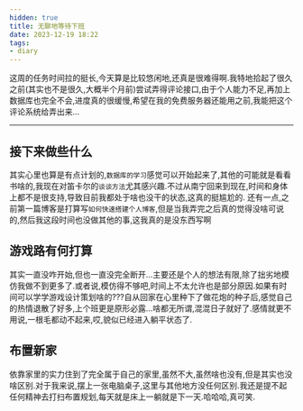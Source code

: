 ```yaml
---
hidden: true
title: 无聊地等待下班
date: 2023-12-19 18:22
tags:
- diary
---
```


这周的任务时间拉的挺长,今天算是比较悠闲地,还真是很难得啊.我特地拾起了很久之前(其实也不是很久,大概半个月前)尝试弄得评论接口,由于个人能力不足,再加上数据库也完全不会,进度真的很缓慢,希望在我的免费服务器还能用之前,我能把这个评论系统给弄出来...

---

## 接下来做些什么
其实心里也算是有点计划的,`数据库的学习`感觉可以开始起来了,其他的可能就是看看书啥的,我现在对笛卡尔的`谈谈方法`尤其感兴趣.不过从南宁回来到现在,时间和身体上都不是很支持,导致目前我都处于啥也没干的状态,这真的挺尴尬的.
还有一点,之前第一篇博客是打算写`如何快速搭建个人博客`,但是当我弄完之后真的觉得没啥可说的,然后我这段时间也没做其他的事,这我真的是没东西写啊

## 游戏路有何打算
其实一直没咋开始,但也一直没完全断开...主要还是个人的想法有限,除了拙劣地模仿我做不到更多了.或者说,模仿得不够吧,时间上不太允许也是部分原因.如果有时间可以学学游戏设计策划啥的???自从回家在心里种下了做花炮的种子后,感觉自己的热情退散了好多,上个班更是原形必露...啥都无所谓,混混日子就好了.感情就更不用说,一根毛都动不起来,哎,貌似已经进入躺平状态了.

## 布置新家
依靠家里的实力住到了完全属于自己的家里,虽然不大,虽然啥也没有,但是其实也没啥区别.对于我来说,摆上一张电脑桌子,这里与其他地方没任何区别.我还是提不起任何精神去打扫布置规划,每天就是床上一躺就是下一天.哈哈哈,真可笑.